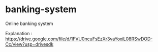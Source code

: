 # banking-system
Online banking system

Explanation  :  
https://drive.google.com/file/d/1FVU0ncuFsEzXr3vaYoxiL08RSwDOD-Cc/view?usp=drivesdk